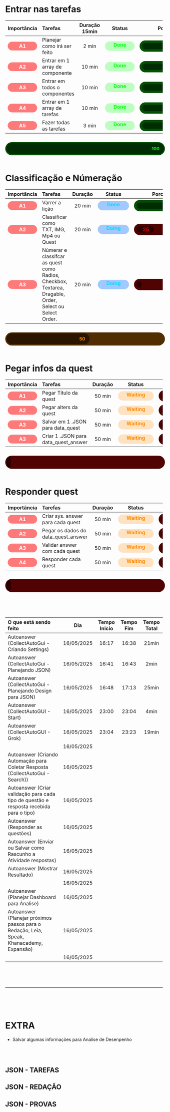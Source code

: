 <style>
    .classification {
        font-weight: bold;
        border-radius: 5em;
        padding: .25em 2em;
        background-color: rgb(255, 255, 255);
        color: rgb(0, 0, 0);
    }
    
    .a {
        color: rgb(255, 255, 255);
        background-color: rgba(255, 0, 0, 0.517);
    }

    .b {
        color: rgb(0, 0, 0);
        background-color: rgba(255, 177, 0, 0.89);
    }

    .obj {
        float: right;
    }

    .task_and_projects {
        font-weight: bold;
        padding: .25em 1em;
        display: inline-flex;
        align-items: center;
        justify-content: start;
        text-wrap: nowrap;
    }

    .title {
        font-weight: bold;
        padding: .2em 1em;
        border-radius: 5em;
        display: inline-flex;
        align-items: center;
        justify-content: center;
    }
    
    .project_title {
        color: rgb(255, 255, 255);
        background-color: rgba(0, 170, 17, 0.47);
    }

    .project {
        color: rgb(21, 255, 0);
        background-color: rgba(0, 170, 17, 0.3);
        padding: .25em 1em;
        border-radius: 5em;
    }

    .bloco_icon {
        width: 1.3em;
        height: 1.3em;
        background-color: rgb(255, 255, 255);
        border-radius: 50%;
        margin: 0 1em 0 0;
    }

    .bloco {
        font-weight: bold;
        border-radius: 5em;
        padding: .25em 2em;
        background-color: rgb(255, 255, 255);
        color: rgb(0, 0, 0);
        text-wrap: nowrap;
    }

    .b1 {
        color: rgb(230, 0, 255);
        background-color: rgba(102, 0, 255, 0.3);
    }

    .b1_icon {
        background-color: rgb(230, 0, 255);
    }

    .status {
        /* width: 1.7em; */
        padding: .1em 1.7em;
        height: 1.7em;
        color: rgb(0, 0, 0);
        background-color: rgb(255, 255, 255);
        border-radius: 5em;
        font-weight: bold;
        margin: auto;
    }

    .done {
        color: rgb(0, 255, 13);
        background-color: rgba(0, 255, 13, 0.26);
    }

    .waiting {
        color: rgb(255, 140, 0);
        background-color: rgba(255, 140, 0, 0.24);
    }

    .doing {
        color: rgb(0, 217, 255);
        background-color: rgba(0, 110, 255, 0.36);
    }

    .stoped {
        color: rgb(247, 0, 255);
        background-color: rgba(106, 0, 255, 0.34);
    }

    .deleted {
        color: rgba(255, 255, 255, 0.43);
        background-color: rgba(0, 0, 0, 0.34);
    }

    .error {
        color: rgb(255, 0, 0);
        background-color: rgba(255, 0, 0, 0.17);
    }
    .progress {
        width: 100%;
        height: 2.5em;
        display: flex;
        align-items: center;
        margin: 2em 0 0 0;
        border-radius: 5em;
        padding: .25em;
        overflow: hidden;
        background-color: rgb(255, 255, 255);
    }

    .porcent {
        height: 100%;
        display: flex;
        align-items: center;
        justify-content: end;
        overflow: hidden;
        width: 10%;
        padding: 0 1em 0 0;
        border-radius: 5em;
        color: rgb(255, 255, 255);
        font-weight: bold;
        background-color: rgb(0, 0, 0);
    }

    .bad {
        background-color: rgb(81, 2, 2);
    }

    .bad .porcent {
        color: rgb(255, 0, 0);
        background-color: rgb(44, 0, 0);
    }

    .half {
        background-color: rgb(81, 46, 2);
    }

    .half .porcent {
        color: rgb(255, 145, 0);
        background-color: rgb(44, 21, 0);
    }

    .good {
        background-color: rgb(2, 35, 81);
    }

    .good .porcent {
        color: rgb(0, 187, 255);
        background-color: rgb(0, 10, 44);
    }

    .excelent {
        background-color: rgb(3, 81, 2);
    }

    .excelent .porcent {
        color: rgb(0, 255, 21);
        background-color: rgb(0, 44, 4);
    }

    .progress_porcent {
        width: 10em;
        padding: .5em;
        border-radius: 5em;
        overflow: hidden;
    }

    .progress_porcent {
        width: 10em;
        padding: .5em;
        border-radius: 5em;
        overflow: hidden;
        display: flex;
        align-items: center;
    }
</style>

# Entrar nas tarefas

|              Importância               | Tarefas                         | Duração 15min |               Status                |                                             Porcent                                             |
| :------------------------------------: | :------------------------------ | :-----------: | :---------------------------------: | :---------------------------------------------------------------------------------------------: |
| <div class="classification a">A1</div> | Planejar como irá ser feito     |     2 min     | <div class="status done">Done</div> | <div class="progress_porcent excelent"><div class="porcent" style="width: 100%">100</div></div> |
| <div class="classification a">A2</div> | Entrar em 1 array de componente |    10 min     | <div class="status done">Done</div> | <div class="progress_porcent excelent"><div class="porcent" style="width: 100%">100</div></div> |
| <div class="classification a">A3</div> | Entrar em todos o componentes   |    10 min     | <div class="status done">Done</div> | <div class="progress_porcent excelent"><div class="porcent" style="width: 100%">100</div></div> |
| <div class="classification a">A4</div> | Entrar em 1 array de tarefas    |    10 min     | <div class="status done">Done</div> | <div class="progress_porcent excelent"><div class="porcent" style="width: 100%">100</div></div> |
| <div class="classification a">A5</div> | Fazer todas as tarefas          |     3 min     | <div class="status done">Done</div> | <div class="progress_porcent excelent"><div class="porcent" style="width: 100%">100</div></div> |


<div class="progress excelent"><div class="porcent" style="width: 100%">100</div></div>

<br>

# Classificação e Númeração

|              Importância               | Tarefas                                                                                                 | Duração |                Status                 |                                             Porcent                                             |
| :------------------------------------: | :------------------------------------------------------------------------------------------------------ | :-----: | :-----------------------------------: | :---------------------------------------------------------------------------------------------: |
| <div class="classification a">A1</div> | Varrer a lição                                                                                          | 20 min  | <div class="status doing">Done</div>  | <div class="progress_porcent excelent"><div class="porcent" style="width: 100%">100</div></div> |
| <div class="classification a">A2</div> | Classificar como TXT, IMG, Mp4 ou Quest                                                                 | 20 min  | <div class="status doing">Doing</div> |    <div class="progress_porcent bad"><div class="porcent" style="width: 25%">25</div></div>     |
| <div class="classification a">A3</div> | Númerar e classifcar as quest como Radios, Checkbox, Textarea, Dragable, Order, Select ou Select Order. | 20 min  | <div class="status doing">Doing</div> |     <div class="progress_porcent bad"><div class="porcent" style="width: 0%">0</div></div>      |

<div class="progress half"><div class="porcent" style="width: 50%">50</div></div>

<br>

# Pegar infos da quest

|              Importância               | Tarefas                              | Duração |                  Status                   |                                        Porcent                                         |
| :------------------------------------: | :----------------------------------- | :-----: | :---------------------------------------: | :------------------------------------------------------------------------------------: |
| <div class="classification a">A1</div> | Pegar Título da quest                | 50 min  | <div class="status waiting">Waiting</div> | <div class="progress_porcent bad"><div class="porcent" style="width: 0%">0</div></div> |
| <div class="classification a">A2</div> | Pegar alters da quest                | 50 min  | <div class="status waiting">Waiting</div> | <div class="progress_porcent bad"><div class="porcent" style="width: 0%">0</div></div> |
| <div class="classification a">A3</div> | Salvar em 1 .JSON para data_quest    | 50 min  | <div class="status waiting">Waiting</div> | <div class="progress_porcent bad"><div class="porcent" style="width: 0%">0</div></div> |
| <div class="classification a">A3</div> | Criar 1 .JSON para data_quest_answer | 50 min  | <div class="status waiting">Waiting</div> | <div class="progress_porcent bad"><div class="porcent" style="width: 0%">0</div></div> |

<div class="progress bad"><div class="porcent" style="width: 0%">0</div></div>

<br>

# Responder quest

|              Importância               | Tarefas                             | Duração |                  Status                   |                                        Porcent                                         |
| :------------------------------------: | :---------------------------------- | :-----: | :---------------------------------------: | :------------------------------------------------------------------------------------: |
| <div class="classification a">A1</div> | Criar sys. answer para cada quest   | 50 min  | <div class="status waiting">Waiting</div> | <div class="progress_porcent bad"><div class="porcent" style="width: 0%">0</div></div> |
| <div class="classification a">A2</div> | Pegar os dados do data_quest_answer | 50 min  | <div class="status waiting">Waiting</div> | <div class="progress_porcent bad"><div class="porcent" style="width: 0%">0</div></div> |
| <div class="classification a">A3</div> | Validar answer com cada quest       | 50 min  | <div class="status waiting">Waiting</div> | <div class="progress_porcent bad"><div class="porcent" style="width: 0%">0</div></div> |
| <div class="classification a">A4</div> | Responder cada quest                | 50 min  | <div class="status waiting">Waiting</div> | <div class="progress_porcent bad"><div class="porcent" style="width: 0%">0</div></div> |

<div class="progress bad"><div class="porcent" style="width: 0%">0</div></div>

<br><br><br>

| O que está sendo feito                                                                   |    Dia     | Tempo Inicio | Tempo Fim | Tempo Total |
| :--------------------------------------------------------------------------------------- | :--------: | :----------: | :-------: | :---------: |
| Autoanswer (CollectAutoGui - Criando Settings)                                           | 16/05/2025 |    16:17     |   16:38   |    21min    |
| Autoanswer (CollectAutoGui - Planejando JSON)                                            | 16/05/2025 |    16:41     |   16:43   |    2min     |
| Autoanswer (CollectAutoGui - Planejando Design para JSON)                                | 16/05/2025 |    16:48     |   17:13   |    25min    |
| Autoanswer (CollectAutoGUI - Start)                                                      | 16/05/2025 |    23:00     |   23:04   |    4min     |
| Autoanswer (CollectAutoGUI - Grok)                                                       | 16/05/2025 |    23:04     |   23:23   |    19min    |
|                                                                                          | 16/05/2025 |              |           |             |
| Autoanswer (Criando Automação para Coletar Resposta (CollectAutoGui - Search))           | 16/05/2025 |              |           |             |
| Autoanswer (Criar validação para cada tipo de questão e resposta recebida para o tipo)   | 16/05/2025 |              |           |             |
| Autoanswer (Responder as questões)                                                       | 16/05/2025 |              |           |             |
| Autoanswer (Enviar ou Salvar como Rascunho a Atividade respostas)                        | 16/05/2025 |              |           |             |
| Autoanswer (Mostrar Resultado)                                                           | 16/05/2025 |              |           |             |
|                                                                                          | 16/05/2025 |              |           |             |
| Autoanswer (Planejar Dashboard para Ánalise)                                             | 16/05/2025 |              |           |             |
| Autoanswer (Planejar próximos passos para o Redação, Leia, Speak, Khanacademy, Expansão) | 16/05/2025 |              |           |             |
|                                                                                          | 16/05/2025 |              |           |             |

<!--

| Cronometrar e verificar tempo gasto na atividade |    12:15     |   12:30   |     15min     |
| Coletar informações da Lição                     |    14:25     |   14:50   |     25min     |
| Coletar inforamções das Questões                 |    17:57     |   18:21   |     25min     |
| melhorado códiog task_info (self)                |    18:00     |   18:09   |     9min      |
| Teste das altearções                             |    18:09     |   18:16   |     7min      |
| Criar JSON para receber resposta                 |              |           |               |
| Colocar na área de Transferencia do Usuário      |              |           |               |
| Esperar respostas                                |              |           |               |
| Respondendo a Lição                              |              |           | 30min + 15min |
| Esperar 1min pela resposta                       |              |           |               |

-->

<br><br><br>

---

<br><br><br>

# EXTRA

- Salvar algumas informações para Analise de Desenpenho

<br><br>

## JSON - TAREFAS

<!-- {
    "id_usuario": "" { # Id do Usuário
        "ID_DA_ATIVIDADE": { # ID automático gerado pelo programa
            "HEADER_INFO": {
                "status_atividade": "", # A fazer, Entregue, Expirada
                "id_da_atividade_do_site": "00000000", # ID da atividade pelo site
                "tipo_atividade": "", # Tipo da Atividade (Tarefa, Redação ou Prova)
                "matéria": "",
                "titulo_atividade": "", # Título da Atividade
                "usuario": "", # Usuário que realizou a atividade
                "autor": "", # Autor da Atividade
                "turma": "",
                "data_expiracao": "00/00/0000 - 00:00:00",
                "tempo_gasto": "00:00:00", # Tempo Cronometrado pelo programa para fazer a atividade
                "rascunho": "", # Se o user optiou por salvar como rascunho ele irá contar quantas vezes a atividade foi salva dessa forma
                "enviado": "", # Se o usuer optiou por enviar ele irá contar
            },

            # Se matéria for Multidisciplinar
            "QUESTIONS_INFO": {
                "HEADER_QUIESTIONS": {
                    "pontuação_da_atividade": "", # Pontuação total que a atividade proporciona
                    "pontuação_adiquirida": "", # Pontuação que o programa adiquiriu
                    "num_de_textos": "", # Número total de textos
                    "num_de_questoes": "", # Número total de questões
                    "num_de_secoes": "", # Número total de seções
                    "secoes": [
                        { "num_da_secao": "", "nome_da_secao": "" },
                    ],
                    "num_de_chutes": "", # Número total de chutes
                    "num_de_user_resposta": "", # Número total de vezes que o usuário respondeu sem o programa
                    "feedback_usuario": "",
                    "dificuldade": "", # 1- Fácil, 2- Média, 3- Difícil
                    "historico_tentativas": [
                        { "tentativa": 1, "autor": "", "resultado": "", "tempo": "" },
                    ],
                    "analise_ia": {
                        "desempenho_geral": "Bom",
                        "sugestoes": [
                            "Aumente a quantidade de detalhes na questão 3",
                            "Reforce o estudo sobre equações quadráticas"
                        ]
                    },
                    "num_de_erros": "", # Número total de erros
                    "ERROR_TYPES": {}, # Tipos de Erros
                    "LOGS_DE_ERROS": { # Logs de Erros
                        "num_erro": {
                            "tipo": "",
                            "detalhes": "",
                            "questao": "",
                            "timestamp": ""
                        }
                    },
                    "QUESTIONS_TYPES": { # Número de quantas vezes cada tipo de questão apareceu
                        "card-img":"",
                        "card-gif": "",
                        "card-video": "",
                        "Text": "",
                        "Radios": "",
                        "Checkbox": "",
                        "Dragable": "",
                        "Order": "",
                        "Textarea": "",
                        "Select": ""
                    }
                },
                "QUESTIONS": {
                    "numero_da_questao": {
                        "secao": { "num_da_secao": "", "nome_da_secao": "" },
                        "tipo": "",
                        "titulo": "",
                        "alternativas": ["Algo 1", "Algo 2", "Algo 3", "Algo 4", "Algo 5"],
                        "ia": "", # Ia que foi usada
                        "resposta": "",
                        "num_de_chutes": "", # Se teve algum chute ele irá contar
                        "user_resposta": "", # Se o usuário teve que responder ele irá contar
                        "tempo_gasto": "", # Tempo cronometrado pelo programa para colocar a resposta
                        "erro": "" # Algum erro na hora de responder alguma pergunta
                    },
                }
            },
            "QUESTIONS_INFO": {
                "HEADER_QUIESTIONS": {
                    "pontuação_da_atividade": "", # Pontuação total que a atividade proporciona
                    "pontuação_adiquirida": "", # Pontuação que o programa adiquiriu
                    "num_de_textos": "", # Número total de textos
                    "num_de_questoes": "", # Número total de questões
                    "num_de_chutes": "", # Número total de chutes
                    "num_de_user_resposta": "", # Número total de vezes que o usuário respondeu sem o programa
                    "feedback_usuario": "",
                    "dificuldade": "", # Fácil, Média, Difícil
                    "historico_tentativas": [
                        { "tentativa": 1, "autor": "", "resultado": "", "tempo": "" },
                    ],
                    "analise_ia": {
                        "desempenho_geral": "Bom",
                        "sugestoes": [
                            "Aumente a quantidade de detalhes na questão 3",
                            "Reforce o estudo sobre equações quadráticas"
                        ]
                    },
                    "num_de_erros": "", # Número total de erros
                    "ERROR_TYPES": {}, # Tipos de Erros
                    "LOGS_DE_ERROS": { # Logs de Erros
                        "num_erro": {
                            "tipo": "",
                            "detalhes": "",
                            "questao": "",
                            "timestamp": ""
                        }
                    },
                    "QUESTIONS_TYPES": { # Número de quantas vezes cada tipo de questão apareceu
                        "card-img":"",
                        "card-gif": "",
                        "card-video": "",
                        "Text": "",
                        "Radios": "",
                        "Checkbox": "",
                        "Dragable": "",
                        "Order": "",
                        "Textarea": "",
                        "Select": ""
                    }
                },
                "TEXTOS": {
                    "num_text": { # Número gerado automaticamente pelo programa para diferenciar os textos
                        "conteudo": "",
                    },
                },
                "QUESTIONS": {
                    "numero_da_questao": {
                        # Se o tipo for Radios
                        "tipo": "Radios",
                        "titulo": "",
                        "alternativas": ["Algo 1", "Algo 2", "Algo 3", "Algo 4", "Algo 5"],
                        "ia": "", # Ia que foi usada
                        "resposta": "", # Apenas 1 alternativa
                        "num_de_chutes": "", # Se teve algum chute ele irá contar
                        "user_resposta": "", # Se o usuário teve que responder ele irá contar
                        "tempo_gasto": "", # Tempo cronometrado pelo programa para colocar a resposta
                        "erro": "" # Algum erro na hora de responder alguma pergunta
                    },
                    "numero_da_questao": {
                        # Se o tipo for Checkbox
                        "tipo": "Checkbox",
                        "titulo": "",
                        "alternativas": ["Algo 1", "Algo 2", "Algo 3", "Algo 4", "Algo 5"],
                        "ia": "", # Ia que foi usada
                        "resposta": [""], # Minimo 1 alternativa
                        "num_de_chutes": "", # Se teve algum chute ele irá contar
                        "user_resposta": "", # Se o usuário teve que responder ele irá contar
                        "tempo_gasto": "", # Tempo cronometrado pelo programa para colocar a resposta
                        "erro": "" # Algum erro na hora de responder alguma pergunta
                    },
                    "numero_da_questao": {
                        # Se o tipo for Dragable
                        "tipo": "Dragable",
                        "titulo": "",
                        "alternativas": ["Algo 1", "Algo 2", "Algo 3", "Algo 4", "Algo 5"],
                        "ia": "", # Ia que foi usada
                        "resposta": ["Algo 5", "Algo 2", "Algo 4", "Algo 3", "Algo 1"], # Resposta na ordem correta alternativa
                        "num_de_chutes": "", # Se teve algum chute ele irá contar
                        "user_resposta": "", # Se o usuário teve que responder ele irá contar
                        "tempo_gasto": "", # Tempo cronometrado pelo programa para colocar a resposta
                        "erro": "" # Algum erro na hora de responder alguma pergunta
                    },
                    "numero_da_questao": {
                        # Se o tipo for Order
                        "tipo": "Order",
                        "titulo": "",
                        "alternativas": ["Order 1", "Order 2", "Order 3", "Order 4", "Order 5"],
                        "ia": "", # Ia que foi usada
                        "resposta": ["Order 5", "Order 2", "Order 4", "Order 3", "Order 1"], # Resposta na ordem correta alternativa
                        "num_de_chutes": "", # Se teve algum chute ele irá contar
                        "user_resposta": "", # Se o usuário teve que responder ele irá contar
                        "tempo_gasto": "", # Tempo cronometrado pelo programa para colocar a resposta
                        "erro": "" # Algum erro na hora de responder alguma pergunta
                    },
                    "numero_da_questao": {
                        # Se o tipo for Textarea
                        "tipo": "Textarea",
                        "titulo": "",
                        "ia": "", # Ia que foi usada
                        "resposta": "", # Texto
                        "user_resposta": "", # Se o usuário teve que responder ele irá contar
                        "tempo_gasto": "", # Tempo cronometrado pelo programa para colocar a resposta
                        "erro": "" # Algum erro na hora de responder alguma pergunta
                    },
                    "numero_da_questao": {
                        # Se o tipo for Select
                        "tipo": "Select",
                        "titulo": "",
                        "alternativas": ["Opção 1", "Opção 2", "Opção 3", "Opção 4", "Opção 5"],
                        "ia": "", # Ia que foi usada
                        "resposta": ["Opção 5", "Opção 2", "Opção 4", "Opção 3", "Opção 1"], # Resposta na ordem correta alternativa
                        "num_de_chutes": "", # Se teve algum chute ele irá contar
                        "user_resposta": "", # Se o usuário teve que responder ele irá contar
                        "tempo_gasto": "", # Tempo cronometrado pelo programa para colocar a resposta
                        "erro": "" # Algum erro na hora de responder alguma pergunta
                    },
                }
            }
        }
    },
} -->

## JSON - REDAÇÃO

<!-- {
    "id_usuario": "" { # Id do Usuário
        "ID_DA_ATIVIDADE": { # ID automático gerado pelo programa
            "HEADER_INFO": {
                "status_atividade": "", # A fazer, Entregue, Expirada
                "id_da_atividade_do_site": "00000000", # ID da atividade pelo site
                "tipo_atividade": "", # Tipo da Atividade (Tarefa, Redação ou Prova)
                "matéria": "",
                "titulo_atividade": "", # Título da Atividade
                "usuario": "", # Usuário que realizou a atividade
                "autor": "", # Autor da Atividade
                "turma": "",
                "data_expiracao": "00/00/0000 - 00:00:00",
                "tempo_gasto": "00:00:00", # Tempo Cronometrado pelo programa para fazer a atividade
                "rascunho": "", # Se o user optiou por salvar como rascunho ele irá contar quantas vezes a atividade foi salva dessa forma
                "enviado": "", # Se o usuer optiou por enviar ele irá contar
            },
            "QUESTIONS_INFO": {
                "HEADER_QUIESTIONS": {
                    "pontuação_da_atividade": "", # Pontuação total que a atividade proporciona
                    "pontuação_adiquirida": "", # Pontuação que o programa adiquiriu
                    "num_min_de_caracteres": "", # Número min de caracteres
                    "num_de_caracteres_escritos": "", # Número de caracteres que o programa fez
                    "genero_textual": "",
                    "criterios_de_avaliacao": {
                        "num_do_criterio": { # Gerado automaticamente pelo programa
                            "competencia": "",
                            "nota": "",
                            "peso": "",
                        },
                    },
                    "num_de_textos": "", # Número total de textos
                    "num_de_redaoes": "", # Número total de redações
                    "num_de_user_resposta": "", # Número total de vezes que o usuário respondeu sem o programa
                    "feedback_usuario": "",
                    "dificuldade": "", # Fácil, Média, Difícil
                    "historico_tentativas": [
                        { "tentativa": 1, "autor": "", "resultado": "", "tempo": "" },
                    ],
                    "analise_ia": {
                        "desempenho_geral": "Bom",
                        "sugestoes": [
                            "Aumente a quantidade de detalhes na questão 3",
                            "Reforce o estudo sobre equações quadráticas"
                        ]
                    },
                    "num_de_erros": "", # Número total de erros
                    "ERROR_TYPES": {}, # Tipos de Erros
                    "LOGS_DE_ERROS": { # Logs de Erros
                        "num_erro": {
                            "tipo": "",
                            "detalhes": "",
                            "questao": "",
                            "timestamp": ""
                        }
                    },
                    "QUESTIONS_TYPES": { # Número de quantas vezes cada tipo de questão apareceu
                        "Text": "",
                    }
                },
                "TEXTOS": {
                    "num_text": { # Número gerado automaticamente pelo programa para diferenciar os textos
                        "conteudo": "",
                    },
                },
                "QUESTIONS": {
                    "numero_da_questao": {
                        # Se o tipo for Textarea
                        "tipo": "Textarea",
                        "titulo": "",
                        "ia": "", # Ia que foi usada
                        "redacao": "", # Redação
                        "user_resposta": "", # Se o usuário teve que responder ele irá contar
                        "tempo_gasto": "", # Tempo cronometrado pelo programa para colocar a resposta
                        "erro": "" # Algum erro na hora de responder alguma pergunta
                    },
                }
            }
        }
    },
} -->

## JSON - PROVAS

<!-- {
    "id_usuario": "" { # Id do Usuário
        "ID_DA_ATIVIDADE": { # ID automático gerado pelo programa
            "HEADER_INFO": {
                "status_atividade": "", # A fazer, Entregue, Expirada
                "id_da_atividade_do_site": "00000000", # ID da atividade pelo site
                "tipo_atividade": "", # Tipo da Atividade (Tarefa, Redação ou Prova)
                "matéria": "",
                "titulo_atividade": "", # Título da Atividade
                "usuario": "", # Usuário que realizou a atividade
                "autor": "", # Autor da Atividade
                "turma": "",
                "data_expiracao": "00/00/0000 - 00:00:00",
                "tempo_gasto": "00:00:00", # Tempo Cronometrado pelo programa para fazer a atividade
                "rascunho": "", # Se o user optiou por salvar como rascunho ele irá contar quantas vezes a atividade foi salva dessa forma
                "enviado": "", # Se o usuer optiou por enviar ele irá contar
            },
            "QUESTIONS_INFO": {
                "HEADER_QUIESTIONS": {
                    "pontuação_da_atividade": "", # Pontuação total que a atividade proporciona
                    "pontuação_adiquirida": "", # Pontuação que o programa adiquiriu
                    "num_de_textos": "", # Número total de textos
                    "num_de_questoes": "", # Número total de questões
                    "num_de_secoes": "", # Número total de seções
                    "secoes": [
                        { "num_da_secao": "", "nome_da_secao": "" },
                    ],
                    "num_de_chutes": "", # Número total de chutes
                    "num_de_user_resposta": "", # Número total de vezes que o usuário respondeu sem o programa
                    "feedback_usuario": "",
                    "dificuldade": "", # Fácil, Média, Difícil
                    "historico_tentativas": [
                        { "tentativa": 1, "autor": "", "resultado": "", "tempo": "" },
                    ],
                    "analise_ia": {
                        "desempenho_geral": "Bom",
                        "sugestoes": [
                            "Aumente a quantidade de detalhes na questão 3",
                            "Reforce o estudo sobre equações quadráticas"
                        ]
                    },
                    "num_de_erros": "", # Número total de erros
                    "ERROR_TYPES": {}, # Tipos de Erros
                    "LOGS_DE_ERROS": { # Logs de Erros
                        "num_erro": {
                            "tipo": "",
                            "detalhes": "",
                            "questao": "",
                            "timestamp": ""
                        }
                    },
                    "QUESTIONS_TYPES": { # Número de quantas vezes cada tipo de questão apareceu
                        "Text": "",
                        "Radios": "",
                        "Checkbox": "",
                    }
                },
                "TEXTOS": {
                    "num_text": { # Número gerado automaticamente pelo programa para diferenciar os textos
                        "conteudo": "",
                    },
                },
                "QUESTIONS_INFO": {
                    "HEADER_QUIESTIONS": {
                        "pontuação_da_atividade": "", # Pontuação total que a atividade proporciona
                        "pontuação_adiquirida": "", # Pontuação que o programa adiquiriu
                        "num_de_textos": "", # Número total de textos
                        "num_de_questoes": "", # Número total de questões
                        "num_de_secoes": "", # Número total de seções
                        "secoes": [
                            {
                                "num_da_secao": "",
                                "nome_da_secao": ""
                            },
                        ],
                        "num_de_chutes": "", # Número total de chutes
                        "num_de_user_resposta": "", # Número total de vezes que o usuário respondeu sem o programa
                        "feedback_usuario": "",
                        "dificuldade": "", # Fácil, Média, Difícil
                        "historico_tentativas": [
                            { "tentativa": 1, "autor": "", "resultado": "", "tempo": "" },
                        ],
                        "analise_ia": {
                            "desempenho_geral": "Bom",
                            "sugestoes": [
                                "Aumente a quantidade de detalhes na questão 3",
                                "Reforce o estudo sobre equações quadráticas"
                            ]
                        },
                        "num_de_erros": "", # Número total de erros
                        "ERROR_TYPES": {}, # Tipos de Erros
                        "LOGS_DE_ERROS": { # Logs de Erros
                            "num_erro": {
                                "tipo": "",
                                "detalhes": "",
                                "questao": "",
                                "timestamp": ""
                            }
                        },
                        "QUESTIONS_TYPES": { # Número de quantas vezes cada tipo de questão apareceu
                            "card-img":"",
                            "card-gif": "",
                            "card-video": "",
                            "Text": "",
                            "Radios": "",
                            "Checkbox": "",
                            "Dragable": "",
                            "Order": "",
                            "Textarea": "",
                            "Select": "",
                        }
                    },
                    "TEXTOS": {
                        "num_text": { # Número gerado automaticamente pelo programa para diferenciar os textos
                            "conteudo": "",
                        },
                    },
                    "QUESTIONS": {
                        "numero_da_questao": {
                            # Se o tipo for Radios
                            # "secao": { "num_da_secao": "", "nome_da_secao": "" },
                            "tipo": "Radios",
                            "titulo": "",
                            "alternativas": ["Algo 1", "Algo 2", "Algo 3", "Algo 4", "Algo 5"],
                            "ia": "", # Ia que foi usada
                            "resposta": "", # Apenas 1 alternativa
                            "num_de_chutes": "", # Se teve algum chute ele irá contar
                            "user_resposta": "", # Se o usuário teve que responder ele irá contar
                            "tempo_gasto": "", # Tempo cronometrado pelo programa para colocar a resposta
                            "erro": "" # Algum erro na hora de responder alguma pergunta
                        },
                        "numero_da_questao": {
                            # Se o tipo for Checkbox
                            "secao": { "num_da_secao": "", "nome_da_secao": "" },
                            "tipo": "Checkbox",
                            "titulo": "",
                            "alternativas": ["Algo 1", "Algo 2", "Algo 3", "Algo 4", "Algo 5"],
                            "ia": "", # Ia que foi usada
                            "resposta": [""], # Minimo 1 alternativa
                            "num_de_chutes": "", # Se teve algum chute ele irá contar
                            "user_resposta": "", # Se o usuário teve que responder ele irá contar
                            "tempo_gasto": "", # Tempo cronometrado pelo programa para colocar a resposta
                            "erro": "" # Algum erro na hora de responder alguma pergunta
                        },
                    }
                }
            }
        }
    },
} -->
